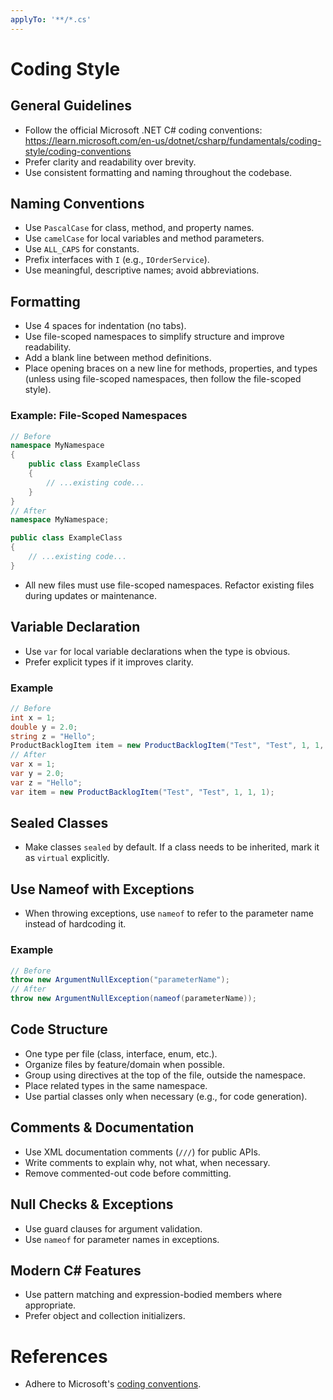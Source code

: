```yaml
---
applyTo: '**/*.cs'
---
```


# Coding Style

## General Guidelines
- Follow the official Microsoft .NET C# coding conventions: https://learn.microsoft.com/en-us/dotnet/csharp/fundamentals/coding-style/coding-conventions
- Prefer clarity and readability over brevity.
- Use consistent formatting and naming throughout the codebase.

## Naming Conventions
- Use `PascalCase` for class, method, and property names.
- Use `camelCase` for local variables and method parameters.
- Use `ALL_CAPS` for constants.
- Prefix interfaces with `I` (e.g., `IOrderService`).
- Use meaningful, descriptive names; avoid abbreviations.

## Formatting
- Use 4 spaces for indentation (no tabs).
- Use file-scoped namespaces to simplify structure and improve readability.
- Add a blank line between method definitions.
- Place opening braces on a new line for methods, properties, and types (unless using file-scoped namespaces, then follow the file-scoped style).

### Example: File-Scoped Namespaces
```csharp
// Before
namespace MyNamespace
{
    public class ExampleClass
    {
        // ...existing code...
    }
}
// After
namespace MyNamespace;

public class ExampleClass
{
    // ...existing code...
}
```
- All new files must use file-scoped namespaces. Refactor existing files during updates or maintenance.

## Variable Declaration
- Use `var` for local variable declarations when the type is obvious.
- Prefer explicit types if it improves clarity.

### Example
```csharp
// Before
int x = 1;
double y = 2.0;
string z = "Hello";
ProductBacklogItem item = new ProductBacklogItem("Test", "Test", 1, 1, 1);
// After
var x = 1;
var y = 2.0;
var z = "Hello";
var item = new ProductBacklogItem("Test", "Test", 1, 1, 1);
```

## Sealed Classes
- Make classes `sealed` by default. If a class needs to be inherited, mark it as `virtual` explicitly.

## Use Nameof with Exceptions
- When throwing exceptions, use `nameof` to refer to the parameter name instead of hardcoding it.

### Example
```csharp
// Before
throw new ArgumentNullException("parameterName");
// After
throw new ArgumentNullException(nameof(parameterName));
```

## Code Structure
- One type per file (class, interface, enum, etc.).
- Organize files by feature/domain when possible.
- Group using directives at the top of the file, outside the namespace.
- Place related types in the same namespace.
- Use partial classes only when necessary (e.g., for code generation).

## Comments & Documentation
- Use XML documentation comments (`///`) for public APIs.
- Write comments to explain why, not what, when necessary.
- Remove commented-out code before committing.

## Null Checks & Exceptions
- Use guard clauses for argument validation.
- Use `nameof` for parameter names in exceptions.

## Modern C# Features
- Use pattern matching and expression-bodied members where appropriate.
- Prefer object and collection initializers.

# References
- Adhere to Microsoft's [coding conventions](https://learn.microsoft.com/en-us/dotnet/csharp/fundamentals/coding-style/coding-conventions).